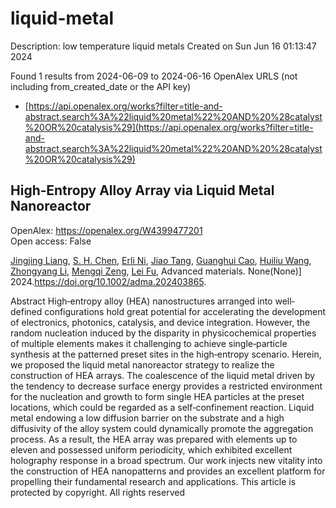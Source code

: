 # liquid-metal
Description: low temperature liquid metals
Created on Sun Jun 16 01:13:47 2024

Found 1 results from 2024-06-09 to 2024-06-16
OpenAlex URLS (not including from_created_date or the API key)
- [https://api.openalex.org/works?filter=title-and-abstract.search%3A%22liquid%20metal%22%20AND%20%28catalyst%20OR%20catalysis%29](https://api.openalex.org/works?filter=title-and-abstract.search%3A%22liquid%20metal%22%20AND%20%28catalyst%20OR%20catalysis%29)

## High‐Entropy Alloy Array via Liquid Metal Nanoreactor   

OpenAlex: https://openalex.org/W4399477201    
Open access: False
    
[Jingjing Liang](https://openalex.org/A5050080938), [S. H. Chen](https://openalex.org/A5014045701), [Erli Ni](https://openalex.org/A5090907393), [Jiao Tang](https://openalex.org/A5050947701), [Guanghui Cao](https://openalex.org/A5042714994), [Huiliu Wang](https://openalex.org/A5024002505), [Zhongyang Li](https://openalex.org/A5085504331), [Mengqi Zeng](https://openalex.org/A5062734314), [Lei Fu](https://openalex.org/A5004437037), Advanced materials. None(None)] 2024.https://doi.org/10.1002/adma.202403865.
    
Abstract High‐entropy alloy (HEA) nanostructures arranged into well‐defined configurations hold great potential for accelerating the development of electronics, photonics, catalysis, and device integration. However, the random nucleation induced by the disparity in physicochemical properties of multiple elements makes it challenging to achieve single‐particle synthesis at the patterned preset sites in the high‐entropy scenario. Herein, we proposed the liquid metal nanoreactor strategy to realize the construction of HEA arrays. The coalescence of the liquid metal driven by the tendency to decrease surface energy provides a restricted environment for the nucleation and growth to form single HEA particles at the preset locations, which could be regarded as a self‐confinement reaction. Liquid metal endowing a low diffusion barrier on the substrate and a high diffusivity of the alloy system could dynamically promote the aggregation process. As a result, the HEA array was prepared with elements up to eleven and possessed uniform periodicity, which exhibited excellent holography response in a broad spectrum. Our work injects new vitality into the construction of HEA nanopatterns and provides an excellent platform for propelling their fundamental research and applications. This article is protected by copyright. All rights reserved    

    
